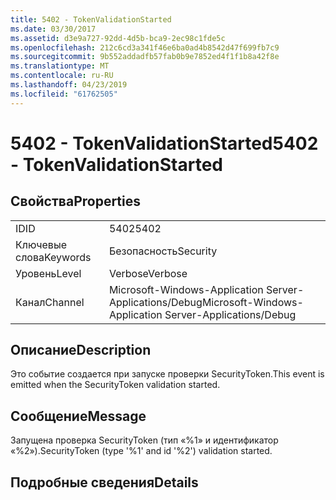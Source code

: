 ```yaml
---
title: 5402 - TokenValidationStarted
ms.date: 03/30/2017
ms.assetid: d3e9a727-92dd-4d5b-bca9-2ec98c1fde5c
ms.openlocfilehash: 212c6cd3a341f46e6ba0ad4b8542d47f699fb7c9
ms.sourcegitcommit: 9b552addadfb57fab0b9e7852ed4f1f1b8a42f8e
ms.translationtype: MT
ms.contentlocale: ru-RU
ms.lasthandoff: 04/23/2019
ms.locfileid: "61762505"
---
```

# <a name="5402---tokenvalidationstarted"></a><span data-ttu-id="348e9-102">5402 - TokenValidationStarted</span><span class="sxs-lookup"><span data-stu-id="348e9-102">5402 - TokenValidationStarted</span></span>
## <a name="properties"></a><span data-ttu-id="348e9-103">Свойства</span><span class="sxs-lookup"><span data-stu-id="348e9-103">Properties</span></span>  
  
|||  
|-|-|  
|<span data-ttu-id="348e9-104">ID</span><span class="sxs-lookup"><span data-stu-id="348e9-104">ID</span></span>|<span data-ttu-id="348e9-105">5402</span><span class="sxs-lookup"><span data-stu-id="348e9-105">5402</span></span>|  
|<span data-ttu-id="348e9-106">Ключевые слова</span><span class="sxs-lookup"><span data-stu-id="348e9-106">Keywords</span></span>|<span data-ttu-id="348e9-107">Безопасность</span><span class="sxs-lookup"><span data-stu-id="348e9-107">Security</span></span>|  
|<span data-ttu-id="348e9-108">Уровень</span><span class="sxs-lookup"><span data-stu-id="348e9-108">Level</span></span>|<span data-ttu-id="348e9-109">Verbose</span><span class="sxs-lookup"><span data-stu-id="348e9-109">Verbose</span></span>|  
|<span data-ttu-id="348e9-110">Канал</span><span class="sxs-lookup"><span data-stu-id="348e9-110">Channel</span></span>|<span data-ttu-id="348e9-111">Microsoft-Windows-Application Server-Applications/Debug</span><span class="sxs-lookup"><span data-stu-id="348e9-111">Microsoft-Windows-Application Server-Applications/Debug</span></span>|  
  
## <a name="description"></a><span data-ttu-id="348e9-112">Описание</span><span class="sxs-lookup"><span data-stu-id="348e9-112">Description</span></span>  
 <span data-ttu-id="348e9-113">Это событие создается при запуске проверки SecurityToken.</span><span class="sxs-lookup"><span data-stu-id="348e9-113">This event is emitted when the SecurityToken validation started.</span></span>  
  
## <a name="message"></a><span data-ttu-id="348e9-114">Сообщение</span><span class="sxs-lookup"><span data-stu-id="348e9-114">Message</span></span>  
 <span data-ttu-id="348e9-115">Запущена проверка SecurityToken (тип «%1» и идентификатор «%2»).</span><span class="sxs-lookup"><span data-stu-id="348e9-115">SecurityToken (type '%1' and id '%2') validation started.</span></span>  
  
## <a name="details"></a><span data-ttu-id="348e9-116">Подробные сведения</span><span class="sxs-lookup"><span data-stu-id="348e9-116">Details</span></span>
